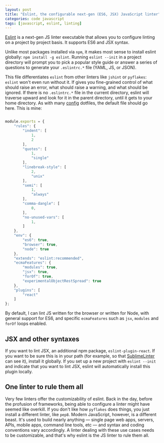 ```yaml
---
layout: post
title: "Eslint, the configurable next-gen (ES6, JSX) JavaScript linter"
categories: code javascript
tags: [javascript, eslint, linting]
---
```


[Eslint](https://github.com/eslint/eslint) is a next-gen JS linter executable that allows you to configure linting on a project by project basis. It supports ES6 and JSX syntax.

Unlike most packages installed via `npm`, it makes most sense to install eslint globally: `npm install -g eslint`. Running `eslint --init` in a project directory will prompt you to pick a popular style guide or answer a series of questions to generate your `.eslintrc.*` file (YAML, JS, or JSON).

This file differentiates `eslint` from other linters like `jshint` or `pyflakes`: `eslint` won't even run without it. If gives you fine-grained control of what should raise an error, what should raise a warning, and what should be ignored. If there is no `.eslintrc.*` file in the current directory, eslint will traverse upward and look for it in the parent directory, until it gets to your home directory. As with many [config](http://eslint.org/docs/user-guide/configuring) dotfiles, the default file should go here. This is mine:

~~~js

module.exports = {
    "rules": {
        "indent": [
            1,
            2
        ],
        "quotes": [
            1,
            "single"
        ],
        "linebreak-style": [
            2,
            "unix"
        ],
        "semi": [
            1,
            "always"
        ],
        "comma-dangle": [
            0,
        ],
        "no-unused-vars": [
            1,
        ]
    },
    "env": {
        "es6": true,
        "browser": true,
        "node": true
    },
    "extends": "eslint:recommended",
    "ecmaFeatures": {
        "modules": true,
        "jsx": true,
        "forOf": true,
        "experimentalObjectRestSpread": true
    },
    "plugins": [
        "react"
    ]
};

~~~

By default, I can lint JS written for the browser or written for Node, with general support for ES6, and specific `ecmaFeatures` such as `jsx`, `modules` and `forOf` loops enabled.

## JSX and other syntaxes
If you want to lint JSX, an additional npm package, `eslint-plugin-react`. If you want to be sure this is in your path (for example, so that [SublimeLinter](./sublime-linter) can see it), install it globally. If you set up a new project with `eslint --init` and indicate that you want to lint JSX, eslint will automatically install this plugin locally.

## One linter to rule them all
Very few linters offer the customizability of eslint. Back in the day, before the profusion of frameworks, being able to configure a linter might have seemed like overkill. If you don't like how `pyflakes` does things, you just install a different linter, like `pep8`. Modern JavaScript, however, is a different beast. It's used to build nearly anything &mdash; single page web apps, servers, APIs, mobile apps, command line tools, etc &mdash; and syntax and coding conventions vary accordingly. A linter dealing with these use cases needs to be customizable, and that's why eslint is the JS linter to rule them all.

